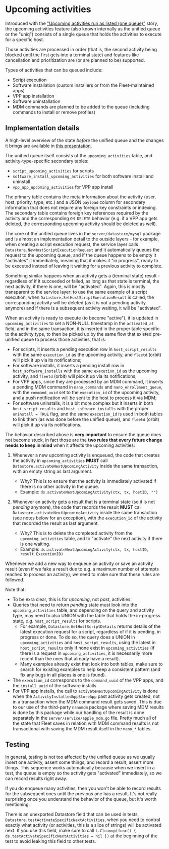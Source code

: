 # Upcoming activities

Introduced with the ["Upcoming activities run as listed (one queue)"](https://github.com/fleetdm/fleet/issues/22866) story, the upcoming activities feature (also known internally as the unified queue or the "uniq") consists of a single queue that holds the activities to execute for a specific host.

Those activities are processed in order (that is, the second activity being blocked until the first gets into a terminal state) and features like cancellation and prioritization are (or are planned to be) supported.

Types of activities that can be queued include:
* Script execution
* Software installation (custom installers or from the Fleet-maintained apps)
* VPP app installation
* Software uninstallation
* MDM commands are planned to be added to the queue (including commands to install or remove profiles)

## Implementation details

A high-level overview of the state _before_ the unified queue and the changes it brings are available in [this presentation](https://docs.google.com/presentation/d/1bIdE4wXNxDujLHu_DsO1U_0S9-vXCut4p5BgTkGME2Q/edit?usp=sharing).

The unified queue itself consists of the `upcoming_activities` table, and activity-type-specific secondary tables:
* `script_upcoming_activities` for scripts
* `software_install_upcoming_activities` for both software install and uninstall
* `vpp_app_upcoming_activities` for VPP app install

The primary table contains the meta information about the activity (user, host, priority, type, etc.) and a JSON `payload` column for secondary information that does not require any foreign key constraints or indexing. The secondary table contains foreign key references required by the activity and the corresponding `ON DELETE` behavior (e.g. if a VPP app gets deleted, the corresponding upcoming activity should be deleted as well).

The core of the unified queue lives in the `server/datastore/mysql` package and is almost an implementation detail to the outside layers - for example, when creating a script execution request, the service layer calls `Datastore.NewHostScriptExecutionRequest` and it automatically queues the request to the upcoming queue, and if the queue happens to be empty it "activates" it immediately, meaning that it makes it "in progress", ready to be executed instead of leaving it waiting for a previous activity to complete.

Something similar happens when an activity gets a (terminal state) result - regardless of if it succeeded or failed, as long as that state is terminal, the next activity, if there is one, will be "activated". Again, this is mostly transparent to the service layer: to use the same example of a script execution, when `Datastore.SetHostScriptExecutionResult` is called, the corresponding activity will be deleted (as it is not a pending activity anymore) and if there is a subsequent activity waiting, it will be "activated".

When an activity is ready to execute (to become "active"), it is updated in `upcoming_activities` to set a NON-NULL timestamp in the `activated_at` field, and in the same transaction, it is inserted in the proper table specific to the activity type, to then be picked up by the same flow that existed pre-unified queue to process those activities, that is:

* For scripts, it inserts a pending execution row in `host_script_results` with the same `execution_id` as the upcoming activity, and `fleetd` (orbit) will pick it up via its notifications;
* For software installs, it inserts a pending install row in `host_software_installs` with the same `execution_id` as the upcoming activity, and `fleetd` (orbit) will pick it up via its notifications;
* For VPP apps, since they are processed by an MDM command, it inserts a pending MDM command in `nano_commands` and `nano_enrollment_queue`, with the `command_uuid` set to the `execution_id` of the upcoming activity, and a push notification will be sent to the host to process it via MDM;
* For software uninstalls, it is a bit more complex but it inserts in both `host_script_results` and `host_software_installs` with the proper `uninstall = TRUE` flag, and the same `execution_id` is used in both tables to link them (as was done before the unified queue), and `fleetd` (orbit) will pick it up via its notifications.

The behavior described above is **very important** to ensure the queue does not become stuck, in fact those are the **two rules that every future change needs to keep in mind** when it affects the upcoming activities:

1. Whenever a new upcoming activity is enqueued, the code that creates the activity in `upcoming_activities` **MUST** call `Datastore.activateNextUpcomingActivity` inside the same transaction, with an empty string as last argument.
	* Why? This is to ensure that the activity is immediately activated if there is no other activity in the queue.
	* Example: `ds.activateNextUpcomingActivity(ctx, tx, hostID, "")`

2. Whenever an activity gets a result that is a terminal state (so it is not _pending_ anymore), the code that records the result **MUST** call `Datastore.activateNextUpcomingActivity` inside the same transaction (see notes below for an exception), with the `execution_id` of the activity that recorded the result as last argument.
	* Why? This is to delete the completed activity from the `upcoming_activities` table, and to "activate" the next activity if there is one waiting.
	* Example: `ds.activateNextUpcomingActivity(ctx, tx, hostID, result.ExecutionID)`

Whenever we add a new way to enqueue an activity or save an activity result (even if we fake a result due to e.g. a maximum number of attempts reached to process an activity), we need to make sure that these rules are followed.

Note that:

* To be exra clear, this is for _upcoming_, not _past_, activities.
* Queries that need to return _pending_ state must look into the `upcoming_activities` table, and depending on the query and activity type, may need to also UNION with the table that holds the in-progress state, e.g. `host_script_results` for scripts.
    - For example, `Datastore.GetHostScriptDetails` returns details of the latest execution request for a script, regardless of if it is pending, in progress or done. To do so, the query does a UNION in `upcoming_activities` and `host_script_results`, using the latest in `host_script_results` only if none exist in `upcoming_activities` (if there is a request in `upcoming_activities`, it is necessarily more recent than the ones that already have a result).
	- Many examples already exist that look into both tables, make sure to search for existing examples to help keep a consistent pattern (and fix any bugs in all places is one is found).
* The `execution_id` corresponds to the `command_uuid` of the VPP apps, and the `install_uuid` of the software installs
* For VPP app installs, the call to `activateNextUpcomingActivity` is done when the `ActivityInstalledAppStoreApp` past activity gets created, not in a transaction when the MDM command result gets saved. This is due to our use of the third-party `nanomdm` package where saving MDM results is done by this package while our handling of the result is done separately in the `server/service/apple_mdm.go` file. Pretty much all of the state that Fleet saves in relation with MDM command results is not transactional with saving the MDM result itself in the `nano_*` tables.

## Testing

In general, testing is not too affected by the unified queue as we usually insert one activity, assert some things, and record a result, assert more things. This sequence works automatically because when we insert in a test, the queue is empty so the activity gets "activated" immediately, so we can record results right away.

If you do enqueue many activities, then you won't be able to record results for the subsequent ones until the previous one has a result. It's not really surprising once you understand the behavior of the queue, but it's worth mentioning.

There is an unexported Datastore field that can be used in tests, `Datastore.testActivateSpecificNextActivities`, when you need to control exactly what activity (or activities, this is a slice of strings) will be activated next. If you use this field, make sure to call `t.Cleanup(func() { ds.testActivateSpecificNextActivities = nil })` at the beginning of the test to avoid leaking this field to other tests.
